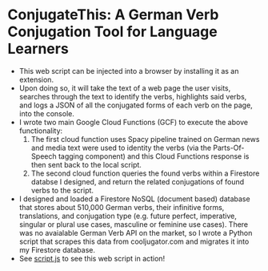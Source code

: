 # ConjugateThis: A German Verb Conjugation Tool for Language Learners
- This web script can be injected into a browser by installing it as an extension.
- Upon doing so, it will take the text of a web page the user visits, searches through the text to identify the verbs, highlights said verbs, and logs a JSON of all the conjugated forms of each verb on the page, into the console.
- I wrote two main Google Cloud Functions (GCF) to execute the above functionality:
  1) The first cloud function uses Spacy pipeline trained on German news and media text were used to identity the verbs (via the Parts-Of-Speech tagging component) and this Cloud Functions response is then sent back to the local script.
  2) The second cloud function queries the found verbs within a Firestore databse I designed, and return the related conjugations of found verbs to the script.
- I designed and loaded a Firestore NoSQL (document based) database that stores about 510,000 German verbs, their infinitive forms, translations, and conjugation type (e.g. future perfect, imperative, singular or plural use cases, masculine or feminine use cases). There was no avaialable German Verb API on the market, so I wrote a Python script that scrapes this data from cooljugator.com and migrates it into my Firestore database.
- See [script.js](script.js) to see this web script in action!
